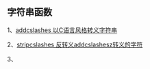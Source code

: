 ## 字符串函数

1、[addcslashes 以C语言风格转义字符串](/qi-3001-han-shu/er-3001-zi-fu-chuan-han-shu/1addcslashes.md)

2、[stripcslashes 反转义addcslashesz转义的字符](/qi-3001-han-shu/er-3001-zi-fu-chuan-han-shu/2stripcslashes.md)

3、


